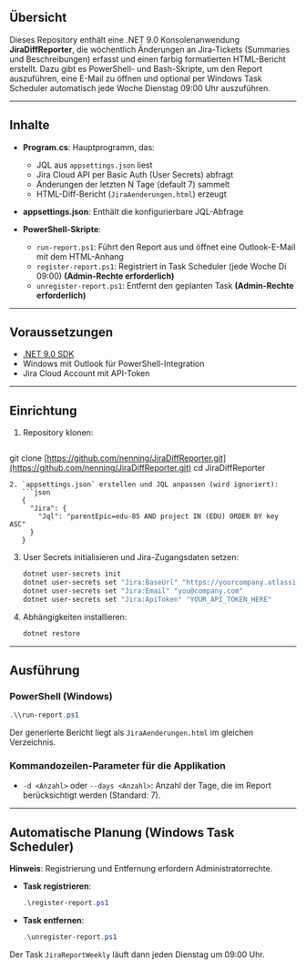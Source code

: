 ## Übersicht

Dieses Repository enthält eine .NET 9.0 Konsolenanwendung **JiraDiffReporter**, die wöchentlich Änderungen an Jira-Tickets (Summaries und Beschreibungen) erfasst und einen farbig formatierten HTML-Bericht erstellt. 
Dazu gibt es PowerShell- und Bash-Skripte, um den Report auszuführen, eine E-Mail zu öffnen und optional per Windows Task Scheduler automatisch jede Woche Dienstag 09:00 Uhr auszuführen.

---

## Inhalte
* **Program.cs**: Hauptprogramm, das:

  * JQL aus `appsettings.json` liest
  * Jira Cloud API per Basic Auth (User Secrets) abfragt
  * Änderungen der letzten N Tage (default 7) sammelt
  * HTML-Diff-Bericht (`JiraAenderungen.html`) erzeugt
* **appsettings.json**: Enthält die konfigurierbare JQL-Abfrage
* **PowerShell-Skripte**:

  * `run-report.ps1`: Führt den Report aus und öffnet eine Outlook-E-Mail mit dem HTML-Anhang
  * `register-report.ps1`: Registriert in Task Scheduler (jede Woche Di 09:00) **(Admin-Rechte erforderlich)**
  * `unregister-report.ps1`: Entfernt den geplanten Task **(Admin-Rechte erforderlich)**

---

## Voraussetzungen

* [.NET 9.0 SDK](https://dotnet.microsoft.com/download/dotnet/9.0)
* Windows mit Outlook für PowerShell-Integration
* Jira Cloud Account mit API-Token

---

## Einrichtung

1. Repository klonen:

   ```bash
   ```

git clone [https://github.com/nenning/JiraDiffReporter.git](https://github.com/nenning/JiraDiffReporter.git) cd JiraDiffReporter

````
2. `appsettings.json` erstellen und JQL anpassen (wird ignoriert):
   ```json
   {
     "Jira": {
       "Jql": "parentEpic=edu-85 AND project IN (EDU) ORDER BY key ASC"
     }
   }
````

3. User Secrets initialisieren und Jira-Zugangsdaten setzen:

   ```bash
   dotnet user-secrets init
   dotnet user-secrets set "Jira:BaseUrl" "https://yourcompany.atlassian.net"
   dotnet user-secrets set "Jira:Email" "you@company.com"
   dotnet user-secrets set "Jira:ApiToken" "YOUR_API_TOKEN_HERE"
   ```
4. Abhängigkeiten installieren:

   ```bash
   dotnet restore
   ```

---

## Ausführung

### PowerShell (Windows)

```powershell
.\\run-report.ps1
```

Der generierte Bericht liegt als `JiraAenderungen.html` im gleichen Verzeichnis.

### Kommandozeilen-Parameter für die Applikation

* `-d <Anzahl>` oder `--days <Anzahl>`: Anzahl der Tage, die im Report berücksichtigt werden (Standard: 7).

---

## Automatische Planung (Windows Task Scheduler)

**Hinweis**: Registrierung und Entfernung erfordern Administratorrechte.

* **Task registrieren**:

  ```powershell
  .\register-report.ps1
  ```
* **Task entfernen**:

  ```powershell
  .\unregister-report.ps1
  ```

Der Task `JiraReportWeekly` läuft dann jeden Dienstag um 09:00 Uhr.
